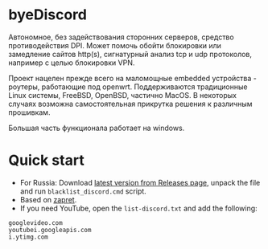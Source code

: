 # byeDiscord
Автономное, без задействования сторонних серверов, средство противодействия DPI.
Может помочь обойти блокировки или замедление сайтов http(s), сигнатурный анализ tcp и udp протоколов,
например с целью блокировки VPN.

Проект нацелен прежде всего на маломощные embedded устройства - роутеры, работающие под openwrt.
Поддерживаются традиционные Linux системы, FreeBSD, OpenBSD, частично MacOS.
В некоторых случаях возможна самостоятельная прикрутка решения к различным прошивкам.

Большая часть функционала работает на windows.

# Quick start
* For Russia: Download [latest version from Releases page](https://github.com/pl1xy/byeDiscord/releases/tag/Discord), unpack the file and run `blacklist_discord.cmd` script.
* Based on [zapret](https://github.com/bol-van/zapret).
* If you need YouTube, open the `list-discord.txt` and add the following:
```
googlevideo.com
youtubei.googleapis.com
i.ytimg.com
```
